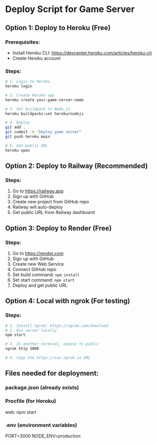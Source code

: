 # Deploy Script for Game Server

## Option 1: Deploy to Heroku (Free)

### Prerequisites:
- Install Heroku CLI: https://devcenter.heroku.com/articles/heroku-cli
- Create Heroku account

### Steps:
```bash
# 1. Login to Heroku
heroku login

# 2. Create Heroku app
heroku create your-game-server-name

# 3. Set buildpack to Node.js
heroku buildpacks:set heroku/nodejs

# 4. Deploy
git add .
git commit -m "Deploy game server"
git push heroku main

# 5. Get public URL
heroku open
```

## Option 2: Deploy to Railway (Recommended)

### Steps:
1. Go to https://railway.app
2. Sign up with GitHub
3. Create new project from GitHub repo
4. Railway will auto-deploy
5. Get public URL from Railway dashboard

## Option 3: Deploy to Render (Free)

### Steps:
1. Go to https://render.com
2. Sign up with GitHub
3. Create new Web Service
4. Connect GitHub repo
5. Set build command: `npm install`
6. Set start command: `npm start`
7. Deploy and get public URL

## Option 4: Local with ngrok (For testing)

### Steps:
```bash
# 1. Install ngrok: https://ngrok.com/download
# 2. Run server locally
npm start

# 3. In another terminal, expose to public
ngrok http 3000

# 4. Copy the https://xxx.ngrok.io URL
```

## Files needed for deployment:

### package.json (already exists)
### Procfile (for Heroku)
web: npm start

### .env (environment variables)
PORT=3000
NODE_ENV=production
